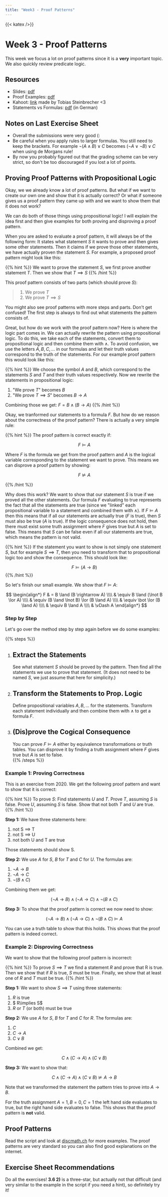 ```yaml
---
title: "Week3 - Proof Patterns"
---
```

{{< katex />}}

# Week 3 - Proof Patterns

This week we focus a lot on proof patterns since it is a **very** important topic. We also quickly review predicate logic.

## Resources

+ Slides: [pdf](/dm25_resources/week3/slides.pdf)
+ Proof Examples: [pdf](/dm25_resources/week3/proofexamples.pdf)
+ Kahoot: [link](https://create.kahoot.it/details/976378f9-ef78-4bab-b804-4d0534633cd9) made by Tobias Steinbrecher <3
+ Statements vs Formulas: [pdf](/dm25_resources/week3/aussagen_formeln.pdf) (in German)

## Notes on Last Exercise Sheet

+ Overall the submissions were very good (:
+ Be careful when you apply rules to larger formulas. You still need to keep the brackets. For example $\lnot (A \land B) \lor C$ becomes $(\lnot A \lor \lnot B) \lor C$ when using de Morgans rule!
+ By now you probably figured out that the grading scheme can be very strict, so don't be too discouraged if you lost a lot of points. 

## Proving Proof Patterns with Propositional Logic

Okay, we we already know a lot of proof patterns. But what if we want to create our own one and show that it is actually correct? Or what if someone gives us a proof pattern they came up with and we want to show them that it does not work?

We can do both of those things using propositional logic! I will explain the idea first and then give examples for both proving and disproving a proof pattern.

When you are asked to evaluate a proof pattern, it will always be of the following form: It states what statement $S$ it wants to prove and then gives some other statements. Then it claims if we prove those other statements, we have actually proven the statement $S$. For example, a proposed proof pattern might look like this:


{{% hint %}}
We want to prove the statement $S$, we first prove another statement $T$. Then we show that $T \implies S$
{{% /hint %}}

This proof pattern consists of two parts (which should prove $S$):

> 1. We prove $T$  
> 2. We prove $T \implies S$

You might also see proof patterns with more steps and parts. Don't get confused! The first step is always to find out what statements the pattern consists of.

Great, but how do we work with the proof pattern now? Here is where the logic part comes in. We can actually rewrite the pattern using propositional logic. To do this, we take each of the statements, convert them to propositional logic and then combine them with $\land$. To avoid confusion, we use the letters $A, B, C, \dots$ in our formulas and let their truth values correspond to the truth of the statements. For our example proof pattern this would look like this:

{{% hint %}}
We choose the symbol $A$ and $B$, which correspond to the statements $S$ and $T$ and their truth values respectively. Now we rewrite the statements in propositional logic:
  
 1. "We prove $T$" becomes $B$
 2. "We prove $T \implies S$" becomes $B \rightarrow A$  
 
Combining those we get: $F = B \land (B \rightarrow A)$
{{% /hint %}}

Okay, we tranformed our statements to a formula $F$. But how do we reason about the correctness of the proof pattern? There is actually a very simple rule:

{{% hint %}}
The proof pattern is correct exactly if:

$$
    F \vDash A
$$

Where $F$ is the formula we get from the proof pattern and $A$ is the logical variable corresponding to the statement we want to prove. This means we can disprove a proof pattern by showing:

$$
F \nvDash A
$$

{{% /hint %}}

Why does this work? We want to show that our statement $S$ is true if we proved all the other statements. Our formula $F$ evaluating to true represents the fact that all the statements are true (since we "linked" each propositional variable to a statement and combined them with $\land$). If $F \vDash A$ then this means that if all our statements are actually true ($F$ is true), then $S$ must also be true ($A$ is true).
If the logic consequence does not hold, then there must exist some truth assignment where $F$ gives true but $A$ is set to false. This means that $S$ can be false even if all our statements are true, which means the pattern is not valid.

{{% hint %}}
If the statement you want to show is not simply one statement $S$, but for example $S \implies T$, then you need to transform that to propositional logic too and show the consequence. This should look like:

$$
    F \vDash (A \rightarrow B)
$$
{{% /hint %}}

So let's finish our small example. We show that $F \vDash A$:

$$
\begin{align*}
    F & = B \land (B \rightarrow A) \\\\
    & \equiv B \land (\lnot B \lor A) \\\\
    & \equiv (B \land \lnot B) \lor (B \land A) \\\\
    & \equiv \bot \lor (B \land A) \\\\
    & \equiv B \land A \\\\
    & \vDash A
\end{align*}
$$

### Step by Step

Let's go over the method step by step again before we do some examples:

{{% steps %}}
1. ## Extract the Statements
   See what statement $S$ should be proved by the pattern. Then find all the statements we use to prove that statement. (It does not need to be named $S$, we just assume that here for simplicity.)

2. ## Transform the Statements to Prop. Logic
   Define propositional variables $A,B, \dots$ for the statements. Transform each statement individually and then combine them with $\land$ to get a formula $F$.

3. ## (Dis)prove the Cogical Consequence
   You can prove $F \vDash A$ either by equivalence transformations or truth tables. You can disprove it by finding a truth assignment where $F$ gives true but $A$ is set to false.   
{{% /steps %}}

### Example 1: Proving Correctness

This is an exercise from 2020. We get the following proof pattern and want to show that it is correct:

{{% hint %}}
To prove $S$: Find statements $U$ and $T$. Prove $T$, assuming $S$ is false. Prove $U$, assuming $S$ is false. Show that not both $T$ and $U$ are true.
{{% /hint %}}

**Step 1:** We have three statements here:

1. not S $\implies$ T
2. not S $\implies$ U
3. not both U and T are true

Those statements should show S.

**Step 2:** We use $A$ for $S$, $B$ for $T$ and $C$ for $U$. The formulas are:

1. $\lnot A \rightarrow B$
2. $\lnot A \rightarrow C$
3. $\lnot (B \land C)$

Combining them we get:

$$
    (\lnot A \rightarrow B) \land (\lnot A \rightarrow C) \land \lnot (B \land C)
$$

**Step 3:** To show that the proof pattern is correct we now need to show:

$$
    (\lnot A \rightarrow B) \land (\lnot A \rightarrow C) \land \lnot (B \land C) \vDash A
$$

You can use a truth table to show that this holds. This shows that the proof pattern is indeed correct.

### Example 2: Disproving Correctness

We want to show that the following proof pattern is incorrect:

{{% hint %}}
To prove $S \implies T$ we find a statement $R$ and prove that R is true. Then we show that if $R$ is true, $S$ must be true. Finally, we show that at least one of $R$ and $T$ must be true.
{{% /hint %}}

**Step 1:** We want to show $S \implies T$ using three statements:

1. $R$ is true
2. $ R\implies S$
3. $R$ or $T$ (or both) must be true

**Step 2:** We use $A$ for $S$, $B$ for $T$ and $C$ for $R$. The formulas are:

1. $C$
2. $C \rightarrow A$
3. $C \lor B$

Combined we get:

$$
C \land (C \rightarrow A) \land (C \lor B)
$$

**Step 3:** We want to show that:

$$
    C \land (C \rightarrow A) \land (C \lor B) \nvDash A \rightarrow B
$$

Note that we transformed the statement the pattern tries to prove into $A \rightarrow B$.

For the truth assignment $A=1, B=0, C=1$ the left hand side evaluates to true, but the right hand side evaluates to false. This shows that the proof pattern is **not** valid.


## Proof Patterns

Read the script and look at [discmath.ch](https://discmath.ch/content/ch2/proof-patterns) for more examples. The proof patterns are very standard so you can also find good explanations on the internet.

## Exercise Sheet Recommendations

Do all the exercises! **3.6 2)** is a three-star, but actually not that difficult (and very similar to the example in the script if you need a hint), so definitely try it!
